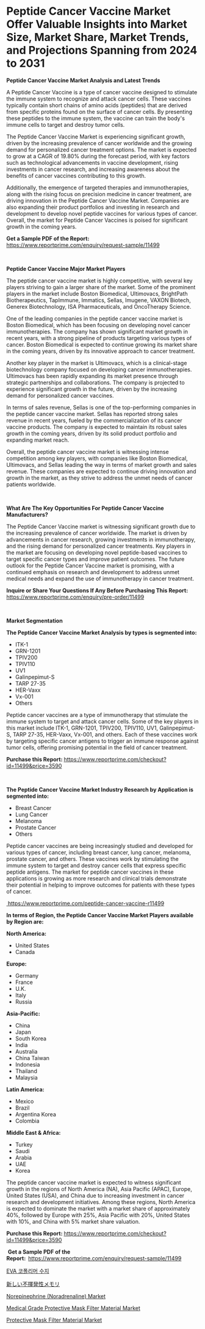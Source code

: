 <p><h1>Peptide Cancer Vaccine Market Offer Valuable Insights into Market Size, Market Share, Market Trends, and Projections Spanning from 2024 to 2031</h1></p><p><strong>Peptide Cancer Vaccine Market Analysis and Latest Trends</strong></p>
<p><p>A Peptide Cancer Vaccine is a type of cancer vaccine designed to stimulate the immune system to recognize and attack cancer cells. These vaccines typically contain short chains of amino acids (peptides) that are derived from specific proteins found on the surface of cancer cells. By presenting these peptides to the immune system, the vaccine can train the body's immune cells to target and destroy tumor cells.</p><p>The Peptide Cancer Vaccine Market is experiencing significant growth, driven by the increasing prevalence of cancer worldwide and the growing demand for personalized cancer treatment options. The market is expected to grow at a CAGR of 19.80% during the forecast period, with key factors such as technological advancements in vaccine development, rising investments in cancer research, and increasing awareness about the benefits of cancer vaccines contributing to this growth.</p><p>Additionally, the emergence of targeted therapies and immunotherapies, along with the rising focus on precision medicine in cancer treatment, are driving innovation in the Peptide Cancer Vaccine Market. Companies are also expanding their product portfolios and investing in research and development to develop novel peptide vaccines for various types of cancer. Overall, the market for Peptide Cancer Vaccines is poised for significant growth in the coming years.</p></p>
<p><strong>Get a Sample PDF of the Report:&nbsp;</strong> <a href="https://www.reportprime.com/enquiry/request-sample/11499">https://www.reportprime.com/enquiry/request-sample/11499</a></p>
<p>&nbsp;</p>
<p><strong>Peptide Cancer Vaccine Major Market Players</strong></p>
<p><p>The peptide cancer vaccine market is highly competitive, with several key players striving to gain a larger share of the market. Some of the prominent players in the market include Boston Biomedical, Ultimovacs, BrightPath Biotherapeutics, TapImmune, Immatics, Sellas, Imugene, VAXON Biotech, Generex Biotechnology, ISA Pharmaceuticals, and OncoTherapy Science.</p><p>One of the leading companies in the peptide cancer vaccine market is Boston Biomedical, which has been focusing on developing novel cancer immunotherapies. The company has shown significant market growth in recent years, with a strong pipeline of products targeting various types of cancer. Boston Biomedical is expected to continue growing its market share in the coming years, driven by its innovative approach to cancer treatment.</p><p>Another key player in the market is Ultimovacs, which is a clinical-stage biotechnology company focused on developing cancer immunotherapies. Ultimovacs has been rapidly expanding its market presence through strategic partnerships and collaborations. The company is projected to experience significant growth in the future, driven by the increasing demand for personalized cancer vaccines.</p><p>In terms of sales revenue, Sellas is one of the top-performing companies in the peptide cancer vaccine market. Sellas has reported strong sales revenue in recent years, fueled by the commercialization of its cancer vaccine products. The company is expected to maintain its robust sales growth in the coming years, driven by its solid product portfolio and expanding market reach.</p><p>Overall, the peptide cancer vaccine market is witnessing intense competition among key players, with companies like Boston Biomedical, Ultimovacs, and Sellas leading the way in terms of market growth and sales revenue. These companies are expected to continue driving innovation and growth in the market, as they strive to address the unmet needs of cancer patients worldwide.</p></p>
<p>&nbsp;</p>
<p><strong>What Are The Key Opportunities For Peptide Cancer Vaccine Manufacturers?</strong></p>
<p><p>The Peptide Cancer Vaccine market is witnessing significant growth due to the increasing prevalence of cancer worldwide. The market is driven by advancements in cancer research, growing investments in immunotherapy, and the rising demand for personalized cancer treatments. Key players in the market are focusing on developing novel peptide-based vaccines to target specific cancer types and improve patient outcomes. The future outlook for the Peptide Cancer Vaccine market is promising, with a continued emphasis on research and development to address unmet medical needs and expand the use of immunotherapy in cancer treatment.</p></p>
<p><strong>Inquire or Share Your Questions If Any Before Purchasing This Report:</strong> <a href="https://www.reportprime.com/enquiry/pre-order/11499">https://www.reportprime.com/enquiry/pre-order/11499</a></p>
<p>&nbsp;</p>
<p><strong>Market Segmentation</strong></p>
<p><strong>The Peptide Cancer Vaccine Market Analysis by types is segmented into:</strong></p>
<p><ul><li>ITK-1</li><li>GRN-1201</li><li>TPIV200</li><li>TPIV110</li><li>UV1</li><li>Galinpepimut-S</li><li>TARP 27-35</li><li>HER-Vaxx</li><li>Vx-001</li><li>Others</li></ul></p>
<p><p>Peptide cancer vaccines are a type of immunotherapy that stimulate the immune system to target and attack cancer cells. Some of the key players in this market include ITK-1, GRN-1201, TPIV200, TPIV110, UV1, Galinpepimut-S, TARP 27-35, HER-Vaxx, Vx-001, and others. Each of these vaccines work by targeting specific cancer antigens to trigger an immune response against tumor cells, offering promising potential in the field of cancer treatment.</p></p>
<p><strong>Purchase this Report:&nbsp;</strong><a href="https://www.reportprime.com/checkout?id=11499&price=3590">https://www.reportprime.com/checkout?id=11499&price=3590</a></p>
<p>&nbsp;</p>
<p><strong>The Peptide Cancer Vaccine Market Industry Research by Application is segmented into:</strong></p>
<p><ul><li>Breast Cancer</li><li>Lung Cancer</li><li>Melanoma</li><li>Prostate Cancer</li><li>Others</li></ul></p>
<p><p>Peptide cancer vaccines are being increasingly studied and developed for various types of cancer, including breast cancer, lung cancer, melanoma, prostate cancer, and others. These vaccines work by stimulating the immune system to target and destroy cancer cells that express specific peptide antigens. The market for peptide cancer vaccines in these applications is growing as more research and clinical trials demonstrate their potential in helping to improve outcomes for patients with these types of cancer.</p></p>
<p><a href="https://www.reportprime.com/peptide-cancer-vaccine-r11499">&nbsp;https://www.reportprime.com/peptide-cancer-vaccine-r11499</a></p>
<p><strong>In terms of Region, the Peptide Cancer Vaccine Market Players available by Region are:</strong></p>
<p>
    <p> <strong> North America: </strong>
        <ul>
            <li>United States</li>
            <li>Canada</li>
        </ul>
        </p> 
    <p> <strong> Europe: </strong>
        <ul>
            <li>Germany</li>
            <li>France</li>
            <li>U.K.</li>
            <li>Italy</li>
            <li>Russia</li>
        </ul>
        </p> 
    <p> <strong> Asia-Pacific: </strong>
        <ul>
            <li>China</li>
            <li>Japan</li>
            <li>South Korea</li>
            <li>India</li>
            <li>Australia</li>
            <li>China Taiwan</li>
            <li>Indonesia</li>
            <li>Thailand</li>
            <li>Malaysia</li>
        </ul>
        </p> 
    <p> <strong> Latin America: </strong>
        <ul>
            <li>Mexico</li>
            <li>Brazil</li>
            <li>Argentina Korea</li>
            <li>Colombia</li>
        </ul>
        </p> 
    <p> <strong> Middle East & Africa: </strong>
        <ul>
            <li>Turkey</li>
            <li>Saudi</li>
            <li>Arabia</li>
            <li>UAE</li>
            <li>Korea</li>
        </ul>
    </p>
    </p>
<p><p>The peptide cancer vaccine market is expected to witness significant growth in the regions of North America (NA), Asia Pacific (APAC), Europe, United States (USA), and China due to increasing investment in cancer research and development initiatives. Among these regions, North America is expected to dominate the market with a market share of approximately 40%, followed by Europe with 25%, Asia Pacific with 20%, United States with 10%, and China with 5% market share valuation.</p></p>
<p><strong>Purchase this Report: </strong><a href="https://www.reportprime.com/checkout?id=11499&price=3590">https://www.reportprime.com/checkout?id=11499&price=3590</a></p>
<p>&nbsp;<strong>Get a Sample PDF of the Report:&nbsp;&nbsp;</strong><a href="https://www.reportprime.com/enquiry/request-sample/11499">https://www.reportprime.com/enquiry/request-sample/11499</a></p>
<p><strong></strong></p>
<p><p><a href="https://medium.com/@cleocarroll2023/%EA%B8%80%EB%A1%9C%EB%B2%8C-eva-%EC%BD%94%ED%8F%B4%EB%A6%AC%EB%A8%B8-%EC%88%98%EC%A7%80-%EC%8B%9C%EC%9E%A5-%EB%8F%99%ED%96%A5%EC%97%90-%EB%8C%80%ED%95%9C-%EC%A0%84%EB%9E%B5%EC%A0%81%EC%9D%B8-%ED%86%B5%EC%B0%B0-2024-2031-%EC%9D%80-125%ED%8E%98%EC%9D%B4%EC%A7%80%EC%97%90-%EC%86%8C%EA%B0%9C%EB%90%98%EC%97%88%EC%8A%B5%EB%8B%88%EB%8B%A4-9472daab5db2">EVA 코폴리머 수지</a></p><p><a href="https://github.com/DeonBoer2023/Market-Research-Report-List-2/blob/main/6229594122504.md">新しい不揮発性メモリ</a></p><p><a href="https://medium.com/@valeriecruz61/norepinephrine-noradrenaline-market-forecast-global-market-trends-and-analysis-from-2024-to-2031-fbb88b0168d5">Norepinephrine (Noradrenaline) Market</a></p><p><a href="https://github.com/DarrenSipes1990/Market-Research-Report-List-2/blob/main/medical-grade-protective-mask-filter-material-market.md">Medical Grade Protective Mask Filter Material Market</a></p><p><a href="https://github.com/Airanohannonzb68e5pb53oc1/Market-Research-Report-List-3/blob/main/protective-mask-filter-material-market.md">Protective Mask Filter Material Market</a></p></p>
